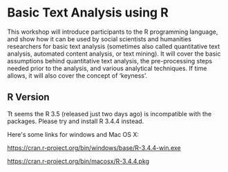 # Basic Text Analysis using R

This workshop will introduce participants to the R programming language, and show how it can be used by social scientists and humanities researchers for basic text analysis (sometimes also called quantitative text analysis, automated content analysis, or text mining). It will cover the basic assumptions behind quantitative text analysis, the pre-processing steps needed prior to the analysis, and various analytical techniques. If time allows, it will also cover the concept of ‘keyness’.

## R Version

Tt seems the R 3.5 (released just two days ago) is incompatible with the packages. Please try and install R 3.4.4 instead. 

Here's some links for windows and Mac OS X:

https://cran.r-project.org/bin/windows/base/R-3.4.4-win.exe

https://cran.r-project.org/bin/macosx/R-3.4.4.pkg
